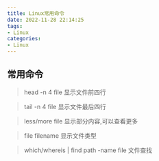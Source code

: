 ```yaml
---
title: Linux常用命令
date: 2022-11-28 22:14:25
tags:
- Linux
categories:
- Linux
---
```


## 常用命令

> head -n 4 file
> 显示文件前四行

> tail -n 4 file
> 显示文件最后四行

> less/more file
> 显示部分内容,可以查看更多

> file filename
> 显示文件类型

> which/whereis  |  find path -name  file
> 文件查找


